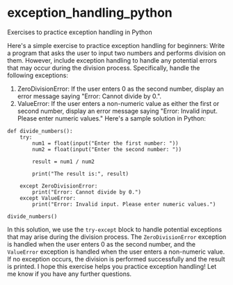 # exception_handling_python
Exercises to practice exception handling in Python

Here's a simple exercise to practice exception handling for beginners:
Write a program that asks the user to input two numbers and performs division on them. However, include exception handling to handle any potential errors that may occur during the division process. Specifically, handle the following exceptions:
1. ZeroDivisionError: If the user enters 0 as the second number, display an error message saying "Error: Cannot divide by 0.".
2. ValueError: If the user enters a non-numeric value as either the first or second number, display an error message saying "Error: Invalid input. Please enter numeric values."
Here's a sample solution in Python:

```
def divide_numbers():
    try:
        num1 = float(input("Enter the first number: "))
        num2 = float(input("Enter the second number: "))

        result = num1 / num2

        print("The result is:", result)

    except ZeroDivisionError:
        print("Error: Cannot divide by 0.")
    except ValueError:
        print("Error: Invalid input. Please enter numeric values.")

divide_numbers()

```

In this solution, we use the `try-except` block to handle potential exceptions that may arise during the division process. The `ZeroDivisionError` exception is handled when the user enters 0 as the second number, and the `ValueError` exception is handled when the user enters a non-numeric value. If no exception occurs, the division is performed successfully and the result is printed.
I hope this exercise helps you practice exception handling! Let me know if you have any further questions.